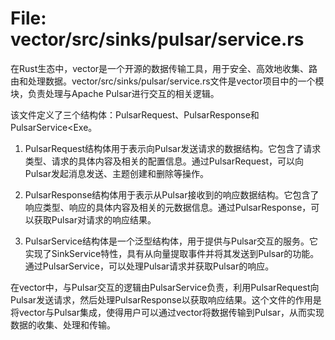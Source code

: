 # File: vector/src/sinks/pulsar/service.rs

在Rust生态中，vector是一个开源的数据传输工具，用于安全、高效地收集、路由和处理数据。vector/src/sinks/pulsar/service.rs文件是vector项目中的一个模块，负责处理与Apache Pulsar进行交互的相关逻辑。

该文件定义了三个结构体：PulsarRequest、PulsarResponse和PulsarService<Exe。

1. PulsarRequest结构体用于表示向Pulsar发送请求的数据结构。它包含了请求类型、请求的具体内容及相关的配置信息。通过PulsarRequest，可以向Pulsar发起消息发送、主题创建和删除等操作。

2. PulsarResponse结构体用于表示从Pulsar接收到的响应数据结构。它包含了响应类型、响应的具体内容及相关的元数据信息。通过PulsarResponse，可以获取Pulsar对请求的响应结果。

3. PulsarService<Exe>结构体是一个泛型结构体，用于提供与Pulsar交互的服务。它实现了SinkService特性，具有从向量提取事件并将其发送到Pulsar的功能。通过PulsarService，可以处理Pulsar请求并获取Pulsar的响应。

在vector中，与Pulsar交互的逻辑由PulsarService负责，利用PulsarRequest向Pulsar发送请求，然后处理PulsarResponse以获取响应结果。这个文件的作用是将vector与Pulsar集成，使得用户可以通过vector将数据传输到Pulsar，从而实现数据的收集、处理和传输。

